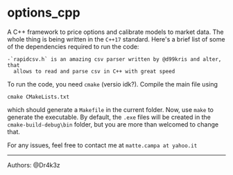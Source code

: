 # options_cpp
A C++ framework to price options and calibrate models to market data.
The whole thing is being written in the `C++17` standard. Here's a brief
list of some of the dependencies required to run the code:
    
    -`rapidcsv.h` is an amazing csv parser written by @d99kris and alter, that
      allows to read and parse csv in C++ with great speed

To run the code, you need `cmake` (versio idk?). Compile the main file using 

`cmake CMakeLists.txt`

which should generate a `Makefile` in the current folder. Now, use `make`
to generate the executable. By default, the `.exe` files will be created 
in the `cmake-build-debug\bin` folder, but you are more than welcomed to change that.

For any issues, feel free to contact me at `matte.campa at yahoo.it`

<hr>
Authors: @Dr4k3z
